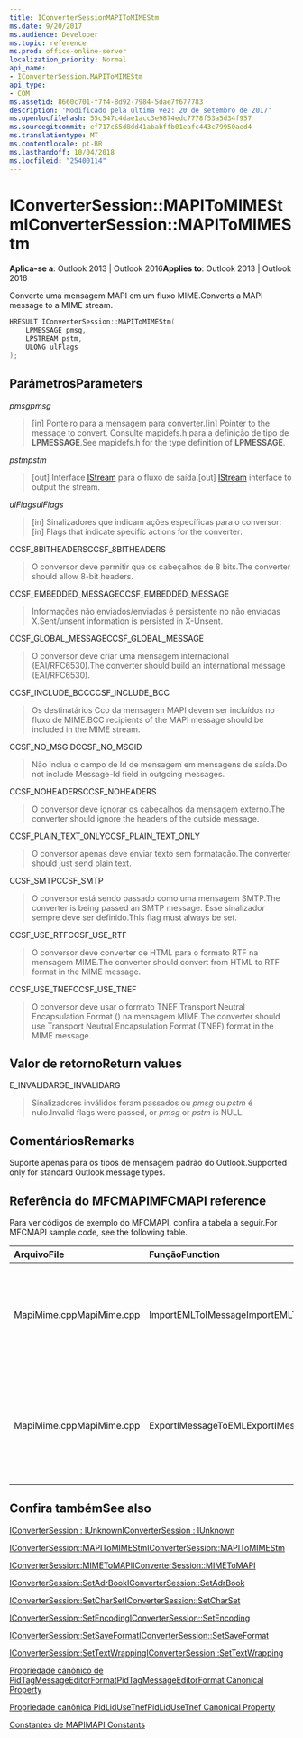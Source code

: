 ```yaml
---
title: IConverterSessionMAPIToMIMEStm
ms.date: 9/20/2017
ms.audience: Developer
ms.topic: reference
ms.prod: office-online-server
localization_priority: Normal
api_name:
- IConverterSession.MAPIToMIMEStm
api_type:
- COM
ms.assetid: 8660c701-f7f4-8d92-7984-5dae7f677783
description: 'Modificado pela última vez: 20 de setembro de 2017'
ms.openlocfilehash: 55c547c4dae1acc3e9874edc7778f53a5d34f957
ms.sourcegitcommit: ef717c65d8dd41ababffb01eafc443c79950aed4
ms.translationtype: MT
ms.contentlocale: pt-BR
ms.lasthandoff: 10/04/2018
ms.locfileid: "25400114"
---
```

# <a name="iconvertersessionmapitomimestm"></a><span data-ttu-id="3b9c3-103">IConverterSession::MAPIToMIMEStm</span><span class="sxs-lookup"><span data-stu-id="3b9c3-103">IConverterSession::MAPIToMIMEStm</span></span>
 
  
<span data-ttu-id="3b9c3-104">**Aplica-se a**: Outlook 2013 | Outlook 2016</span><span class="sxs-lookup"><span data-stu-id="3b9c3-104">**Applies to**: Outlook 2013 | Outlook 2016</span></span> 
  
<span data-ttu-id="3b9c3-105">Converte uma mensagem MAPI em um fluxo MIME.</span><span class="sxs-lookup"><span data-stu-id="3b9c3-105">Converts a MAPI message to a MIME stream.</span></span>
  
```cpp
HRESULT IConverterSession::MAPIToMIMEStm( 
    LPMESSAGE pmsg, 
    LPSTREAM pstm, 
    ULONG ulFlags 
);
```

## <a name="parameters"></a><span data-ttu-id="3b9c3-106">Parâmetros</span><span class="sxs-lookup"><span data-stu-id="3b9c3-106">Parameters</span></span>

 <span data-ttu-id="3b9c3-107">_pmsg_</span><span class="sxs-lookup"><span data-stu-id="3b9c3-107">_pmsg_</span></span>
  
> <span data-ttu-id="3b9c3-108">[in] Ponteiro para a mensagem para converter.</span><span class="sxs-lookup"><span data-stu-id="3b9c3-108">[in] Pointer to the message to convert.</span></span> <span data-ttu-id="3b9c3-109">Consulte mapidefs.h para a definição de tipo de **LPMESSAGE**.</span><span class="sxs-lookup"><span data-stu-id="3b9c3-109">See mapidefs.h for the type definition of **LPMESSAGE**.</span></span>
    
 <span data-ttu-id="3b9c3-110">_pstm_</span><span class="sxs-lookup"><span data-stu-id="3b9c3-110">_pstm_</span></span>
  
> <span data-ttu-id="3b9c3-111">[out] Interface [IStream](https://msdn.microsoft.com/library/aa380034%28VS.85%29.aspx) para o fluxo de saída.</span><span class="sxs-lookup"><span data-stu-id="3b9c3-111">[out] [IStream](https://msdn.microsoft.com/library/aa380034%28VS.85%29.aspx) interface to output the stream.</span></span> 
    
 <span data-ttu-id="3b9c3-112">_ulFlags_</span><span class="sxs-lookup"><span data-stu-id="3b9c3-112">_ulFlags_</span></span>
  
>  <span data-ttu-id="3b9c3-113">[in] Sinalizadores que indicam ações específicas para o conversor:</span><span class="sxs-lookup"><span data-stu-id="3b9c3-113">[in] Flags that indicate specific actions for the converter:</span></span> 
    
<span data-ttu-id="3b9c3-114">CCSF_8BITHEADERS</span><span class="sxs-lookup"><span data-stu-id="3b9c3-114">CCSF_8BITHEADERS</span></span>
  
> <span data-ttu-id="3b9c3-115">O conversor deve permitir que os cabeçalhos de 8 bits.</span><span class="sxs-lookup"><span data-stu-id="3b9c3-115">The converter should allow 8-bit headers.</span></span>
    
<span data-ttu-id="3b9c3-116">CCSF_EMBEDDED_MESSAGE</span><span class="sxs-lookup"><span data-stu-id="3b9c3-116">CCSF_EMBEDDED_MESSAGE</span></span>
  
> <span data-ttu-id="3b9c3-117">Informações não enviados/enviadas é persistente no não enviadas X.</span><span class="sxs-lookup"><span data-stu-id="3b9c3-117">Sent/unsent information is persisted in X-Unsent.</span></span>
    
<span data-ttu-id="3b9c3-118">CCSF_GLOBAL_MESSAGE</span><span class="sxs-lookup"><span data-stu-id="3b9c3-118">CCSF_GLOBAL_MESSAGE</span></span>
  
> <span data-ttu-id="3b9c3-119">O conversor deve criar uma mensagem internacional (EAI/RFC6530).</span><span class="sxs-lookup"><span data-stu-id="3b9c3-119">The converter should build an international message (EAI/RFC6530).</span></span>
    
<span data-ttu-id="3b9c3-120">CCSF_INCLUDE_BCC</span><span class="sxs-lookup"><span data-stu-id="3b9c3-120">CCSF_INCLUDE_BCC</span></span>
  
> <span data-ttu-id="3b9c3-121">Os destinatários Cco da mensagem MAPI devem ser incluídos no fluxo de MIME.</span><span class="sxs-lookup"><span data-stu-id="3b9c3-121">BCC recipients of the MAPI message should be included in the MIME stream.</span></span>
    
<span data-ttu-id="3b9c3-122">CCSF_NO_MSGID</span><span class="sxs-lookup"><span data-stu-id="3b9c3-122">CCSF_NO_MSGID</span></span>
  
> <span data-ttu-id="3b9c3-123">Não inclua o campo de Id de mensagem em mensagens de saída.</span><span class="sxs-lookup"><span data-stu-id="3b9c3-123">Do not include Message-Id field in outgoing messages.</span></span>
    
<span data-ttu-id="3b9c3-124">CCSF_NOHEADERS</span><span class="sxs-lookup"><span data-stu-id="3b9c3-124">CCSF_NOHEADERS</span></span>
  
> <span data-ttu-id="3b9c3-125">O conversor deve ignorar os cabeçalhos da mensagem externo.</span><span class="sxs-lookup"><span data-stu-id="3b9c3-125">The converter should ignore the headers of the outside message.</span></span>
    
<span data-ttu-id="3b9c3-126">CCSF_PLAIN_TEXT_ONLY</span><span class="sxs-lookup"><span data-stu-id="3b9c3-126">CCSF_PLAIN_TEXT_ONLY</span></span>
  
> <span data-ttu-id="3b9c3-127">O conversor apenas deve enviar texto sem formatação.</span><span class="sxs-lookup"><span data-stu-id="3b9c3-127">The converter should just send plain text.</span></span>
    
<span data-ttu-id="3b9c3-128">CCSF_SMTP</span><span class="sxs-lookup"><span data-stu-id="3b9c3-128">CCSF_SMTP</span></span>
  
> <span data-ttu-id="3b9c3-129">O conversor está sendo passado como uma mensagem SMTP.</span><span class="sxs-lookup"><span data-stu-id="3b9c3-129">The converter is being passed an SMTP message.</span></span> <span data-ttu-id="3b9c3-130">Esse sinalizador sempre deve ser definido.</span><span class="sxs-lookup"><span data-stu-id="3b9c3-130">This flag must always be set.</span></span>
    
<span data-ttu-id="3b9c3-131">CCSF_USE_RTF</span><span class="sxs-lookup"><span data-stu-id="3b9c3-131">CCSF_USE_RTF</span></span>
  
> <span data-ttu-id="3b9c3-132">O conversor deve converter de HTML para o formato RTF na mensagem MIME.</span><span class="sxs-lookup"><span data-stu-id="3b9c3-132">The converter should convert from HTML to RTF format in the MIME message.</span></span>
    
<span data-ttu-id="3b9c3-133">CCSF_USE_TNEF</span><span class="sxs-lookup"><span data-stu-id="3b9c3-133">CCSF_USE_TNEF</span></span>
  
> <span data-ttu-id="3b9c3-134">O conversor deve usar o formato TNEF Transport Neutral Encapsulation Format () na mensagem MIME.</span><span class="sxs-lookup"><span data-stu-id="3b9c3-134">The converter should use Transport Neutral Encapsulation Format (TNEF) format in the MIME message.</span></span>
    
## <a name="return-values"></a><span data-ttu-id="3b9c3-135">Valor de retorno</span><span class="sxs-lookup"><span data-stu-id="3b9c3-135">Return values</span></span>

<span data-ttu-id="3b9c3-136">E_INVALIDARG</span><span class="sxs-lookup"><span data-stu-id="3b9c3-136">E_INVALIDARG</span></span>
  
> <span data-ttu-id="3b9c3-137">Sinalizadores inválidos foram passados ou *pmsg* ou *pstm* é nulo.</span><span class="sxs-lookup"><span data-stu-id="3b9c3-137">Invalid flags were passed, or  *pmsg*  or  *pstm*  is NULL.</span></span> 
    
## <a name="remarks"></a><span data-ttu-id="3b9c3-138">Comentários</span><span class="sxs-lookup"><span data-stu-id="3b9c3-138">Remarks</span></span>

<span data-ttu-id="3b9c3-139">Suporte apenas para os tipos de mensagem padrão do Outlook.</span><span class="sxs-lookup"><span data-stu-id="3b9c3-139">Supported only for standard Outlook message types.</span></span>
  
## <a name="mfcmapi-reference"></a><span data-ttu-id="3b9c3-140">Referência do MFCMAPI</span><span class="sxs-lookup"><span data-stu-id="3b9c3-140">MFCMAPI reference</span></span>

<span data-ttu-id="3b9c3-141">Para ver códigos de exemplo do MFCMAPI, confira a tabela a seguir.</span><span class="sxs-lookup"><span data-stu-id="3b9c3-141">For MFCMAPI sample code, see the following table.</span></span>
  
|<span data-ttu-id="3b9c3-142">**Arquivo**</span><span class="sxs-lookup"><span data-stu-id="3b9c3-142">**File**</span></span>|<span data-ttu-id="3b9c3-143">**Função**</span><span class="sxs-lookup"><span data-stu-id="3b9c3-143">**Function**</span></span>|<span data-ttu-id="3b9c3-144">**Comentário**</span><span class="sxs-lookup"><span data-stu-id="3b9c3-144">**Comment**</span></span>|
|:-----|:-----|:-----|
|<span data-ttu-id="3b9c3-145">MapiMime.cpp</span><span class="sxs-lookup"><span data-stu-id="3b9c3-145">MapiMime.cpp</span></span>  <br/> |<span data-ttu-id="3b9c3-146">ImportEMLToIMessage</span><span class="sxs-lookup"><span data-stu-id="3b9c3-146">ImportEMLToIMessage</span></span>  <br/> |<span data-ttu-id="3b9c3-147">MFCMAPI usa MimeToMAPI para converter um arquivo EML em uma mensagem MAPI.</span><span class="sxs-lookup"><span data-stu-id="3b9c3-147">MFCMAPI uses MimeToMAPI to convert an EML file to a MAPI message.</span></span>  <br/> |
|<span data-ttu-id="3b9c3-148">MapiMime.cpp</span><span class="sxs-lookup"><span data-stu-id="3b9c3-148">MapiMime.cpp</span></span>  <br/> |<span data-ttu-id="3b9c3-149">ExportIMessageToEML</span><span class="sxs-lookup"><span data-stu-id="3b9c3-149">ExportIMessageToEML</span></span>  <br/> |<span data-ttu-id="3b9c3-150">MFCMAPI usa MAPIToMIMEStm para converter uma mensagem MAPI em um arquivo EML.</span><span class="sxs-lookup"><span data-stu-id="3b9c3-150">MFCMAPI uses MAPIToMIMEStm to convert a MAPI message to an EML file.</span></span>  <br/> |
   
## <a name="see-also"></a><span data-ttu-id="3b9c3-151">Confira também</span><span class="sxs-lookup"><span data-stu-id="3b9c3-151">See also</span></span>



[<span data-ttu-id="3b9c3-152">IConverterSession : IUnknown</span><span class="sxs-lookup"><span data-stu-id="3b9c3-152">IConverterSession : IUnknown</span></span>](iconvertersessioniunknown.md)
  
[<span data-ttu-id="3b9c3-153">IConverterSession::MAPIToMIMEStm</span><span class="sxs-lookup"><span data-stu-id="3b9c3-153">IConverterSession::MAPIToMIMEStm</span></span>](iconvertersession-mapitomimestm.md)
  
[<span data-ttu-id="3b9c3-154">IConverterSession::MIMEToMAPI</span><span class="sxs-lookup"><span data-stu-id="3b9c3-154">IConverterSession::MIMEToMAPI</span></span>](iconvertersession-mimetomapi.md)
  
[<span data-ttu-id="3b9c3-155">IConverterSession::SetAdrBook</span><span class="sxs-lookup"><span data-stu-id="3b9c3-155">IConverterSession::SetAdrBook</span></span>](iconvertersession-setadrbook.md)
  
[<span data-ttu-id="3b9c3-156">IConverterSession::SetCharSet</span><span class="sxs-lookup"><span data-stu-id="3b9c3-156">IConverterSession::SetCharSet</span></span>](iconvertersession-setcharset.md)
  
[<span data-ttu-id="3b9c3-157">IConverterSession::SetEncoding</span><span class="sxs-lookup"><span data-stu-id="3b9c3-157">IConverterSession::SetEncoding</span></span>](iconvertersession-setencoding.md)
  
[<span data-ttu-id="3b9c3-158">IConverterSession::SetSaveFormat</span><span class="sxs-lookup"><span data-stu-id="3b9c3-158">IConverterSession::SetSaveFormat</span></span>](iconvertersession-setsaveformat.md)
  
[<span data-ttu-id="3b9c3-159">IConverterSession::SetTextWrapping</span><span class="sxs-lookup"><span data-stu-id="3b9c3-159">IConverterSession::SetTextWrapping</span></span>](iconvertersession-settextwrapping.md)
  
[<span data-ttu-id="3b9c3-160">Propriedade canônico de PidTagMessageEditorFormat</span><span class="sxs-lookup"><span data-stu-id="3b9c3-160">PidTagMessageEditorFormat Canonical Property</span></span>](pidtagmessageeditorformat-canonical-property.md)
  
[<span data-ttu-id="3b9c3-161">Propriedade canônica PidLidUseTnef</span><span class="sxs-lookup"><span data-stu-id="3b9c3-161">PidLidUseTnef Canonical Property</span></span>](pidlidusetnef-canonical-property.md)


[<span data-ttu-id="3b9c3-162">Constantes de MAPI</span><span class="sxs-lookup"><span data-stu-id="3b9c3-162">MAPI Constants</span></span>](mapi-constants.md)

